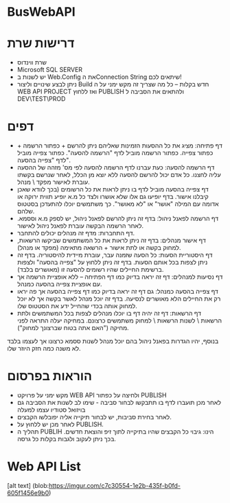 # BusWebAPI



# דרישות שרת
-	שרת ווינדוס
-	Microsoft SQL SERVER
-	יש לשנות ב Web.Config  את הConnection String   שיתאים לכם!
-	ניתן לבצע שינויים וליצור Build חדש בקלות – כל מה שצריך זה מקש ימני על ה WEB API PROJECT ואז ללחוץ PUBLISH ולהתאים את הסביבה ל DEV\TEST\PROD
 
# דפים

- דף פתיחה: מציג את כל ההסעות הזמינות שאליהם ניתן להרשם + כפתור הרשמה + כפתור צפייה.
כפתור הרשמה מוביל לדף "הרשמה להסעה".
כפתור צפייה מוביל לדף "צפייה בהסעה".
- דף הרשמה להסעה: כעת עברנו לדף הרשמה להסעה לפי מס' מזהה של ההסעה עליה לחצנו.
 כל אדם יכול להרשם להסעה ללא יוצא מן הכלל, לאחר שנרשם בקשתו עוברת לאישור מפקד \ מנהל.
- דף צפייה בהסעה מוביל לדף בו ניתן לראות את כל הרשומים (בכך לוודא שאכן קיבלנו אישור. בדף יופיעו גם אלו שלא אושרו ולצד כל מ.א יופיע תווית ירוקה או אדומה עם המילה "אושר" או "לא מאושר".  כך משתמשים יוכלו להתעדכן בסטטוס שלהם.
- דף הרשמה לפאנל ניהול: בדף זה ניתן להרשם לפאנל ניהול, יש לספק מ.א וססמא. לאחר הרשמה הבקשה עוברת לפאנל ניהול לאישור.
- דף התחברות: מדף זה מנהלים יכולים להתחבר.
- דף אישור מנהלים: בדף זה ניתן לראות את כל המשתמשים שביקשו הרשאות, למחוק בקשה או לתת אישור + הרשאה מתאימה (מפקד או מנהל).
- דף היסטוריית הסעות: כל הסעה שזמנה עבר, עוברת מיידית להיסטוריה. בדף זה ניתן לצפות בכל אותם הסעות. בדף זה ניתן ללחוץ על "צפייה בהסעה" ולצפות ברשימת החיילים שהיו רשומים להסעה זו (מאושרים בלבד).
- דף נסיעות למנהלים: דף זה יראה בדיוק כמו דף הפתיחה – ללא אופציית הרשמה אך עם אופציית צפייה בהסעה כמנהל.
- דף צפייה בהסעה כמנהל: גם דף זה יראה בדיוק כמו דף צפייה בהסעה אך פה יראו רק את החיילים הלא מאושרים לנסיעה. בדף זה יוכל מנהל לאשר בקשה אך לא יוכל למחוק אותה בכדי שהחייל ידע את הסטטוס שלו.
- דף הרשאות: דף זה יהיה דף בו יוכלו מנהלים לצפות בכל המשתמשים ולתת הרשאות \ לשנות הרשאות \ למחוק משתמשים כרצונם. במחיקה יעלה התראה לפני מחיקה ("האם אתה בטוח שברצונך למחוק").

בנוסף, יהיו הגדרות בפאנל ניהול בהם יוכל מנהל לשנות ססמא כרצונו אך לעצמו בלבד לא משנה כמה חזק היוזר שלו.

# הוראות בפרסום
- מקש ימני על פרויקט WEB API ולחיצה על כפתור PUBLISH
- לאחר מכן תועברו לדף בו תתבקשו לבחור סביבה - שימו לב לשנות את הסביבה גם בויזואל סטודיו עצמו למעלה
- לאחר בחירת סביבות, יש לבחור תיקייה אליה יפובלשו הקבצים.
- לאחר מכן יש ללחוץ על PUBLISH.
- תהליך ה PUBLIH הינו: גיבוי כל הקבצים שהיו בתיקייה לתוך זיפ והוצאת חדשים. בכך ניתן לעקוב ולגבות בקלות כל גרסה.



# Web API List
[alt text] (blob:https://imgur.com/c7c30554-1e2b-435f-b0fd-605f1456e9b0)